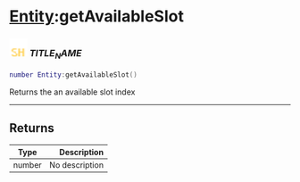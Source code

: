 # [Entity](../entity/README.md):getAvailableSlot

### <img src="../../.gitbook/assets/shared.png" width="32" height="32" /> $TITLE_NAME$

```lua
number Entity:getAvailableSlot()
```

Returns the an available slot index<br>

-----------------
## Returns

| Type   | Description |
| ------ | ----------: |
| number | No description |
